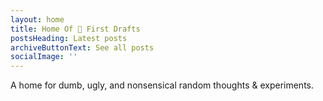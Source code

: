 ```yaml
---
layout: home
title: Home Of 💩 First Drafts
postsHeading: Latest posts
archiveButtonText: See all posts
socialImage: ''
---
```

A home for dumb, ugly, and nonsensical random thoughts & experiments.

